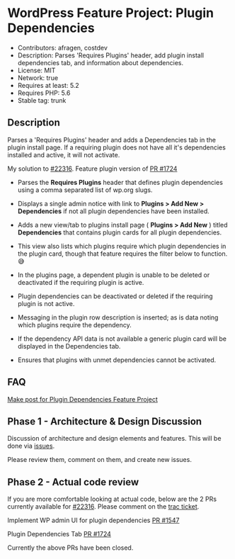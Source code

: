 # WordPress Feature Project: Plugin Dependencies

* Contributors: afragen, costdev
* Description: Parses 'Requires Plugins' header, add plugin install dependencies tab, and information about dependencies.
* License: MIT
* Network: true
* Requires at least: 5.2
* Requires PHP: 5.6
* Stable tag: trunk

## Description

Parses a 'Requires Plugins' header and adds a Dependencies tab in the plugin install page. If a requiring plugin does not have all it's dependencies installed and active, it will not activate.

My solution to [#22316](https://core.trac.wordpress.org/ticket/22316). Feature plugin version of [PR #1724](https://github.com/WordPress/wordpress-develop/pull/1724)

* Parses the **Requires Plugins** header that defines plugin dependencies using a comma separated list of wp.org slugs.
* Displays a single admin notice with link to **Plugins > Add New > Dependencies** if not all plugin dependencies have been installed.
* Adds a new view/tab to plugins install page ( **Plugins > Add New** ) titled **Dependencies** that contains plugin cards for all plugin dependencies.
* This view also lists which plugins require which plugin dependencies in the plugin card, though that feature requires the filter below to function. 😅
* In the plugins page, a dependent plugin is unable to be deleted or deactivated if the requiring plugin is active.
* Plugin dependencies can be deactivated or deleted if the requiring plugin is not active.
* Messaging in the plugin row description is inserted; as is data noting which plugins require the dependency.
* If the dependency API data is not available a generic plugin card will be displayed in the Dependencies tab.

* Ensures that plugins with unmet dependencies cannot be activated.

## FAQ
[Make post for Plugin Dependencies Feature Project](https://make.wordpress.org/core/2022/02/24/feature-project-plugin-dependencies/#comment-42678)

## Phase 1 - Architecture & Design Discussion

Discussion of architecture and design elements and features. This will be done via [issues](https://github.com/WordPress/wp-plugin-dependencies/issues).

Please review them, comment on them, and create new issues.

## Phase 2 - Actual code review

If you are more comfortable looking at actual code, below are the 2 PRs currently available for [#22316](https://core.trac.wordpress.org/ticket/22316). Please comment on the [trac ticket](https://core.trac.wordpress.org/ticket/22316).

Implement WP admin UI for plugin dependencies
[PR #1547](https://github.com/WordPress/wordpress-develop/pull/1547)

Plugin Dependencies Tab
[PR #1724](https://github.com/WordPress/wordpress-develop/pull/1724)

Currently the above PRs have been closed.
